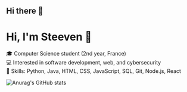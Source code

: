## Hi there 👋

# Hi, I'm Steeven 👋  

🎓 Computer Science student (2nd year, France)  
💻 Interested in software development, web, and cybersecurity  
🚀 Skills: Python, Java, HTML, CSS, JavaScript, SQL, Git, Node.js, React 

![Anurag's GitHub stats](https://github-readme-stats.vercel.app/api?username=anuraghazra&hide=contribs,prs)
